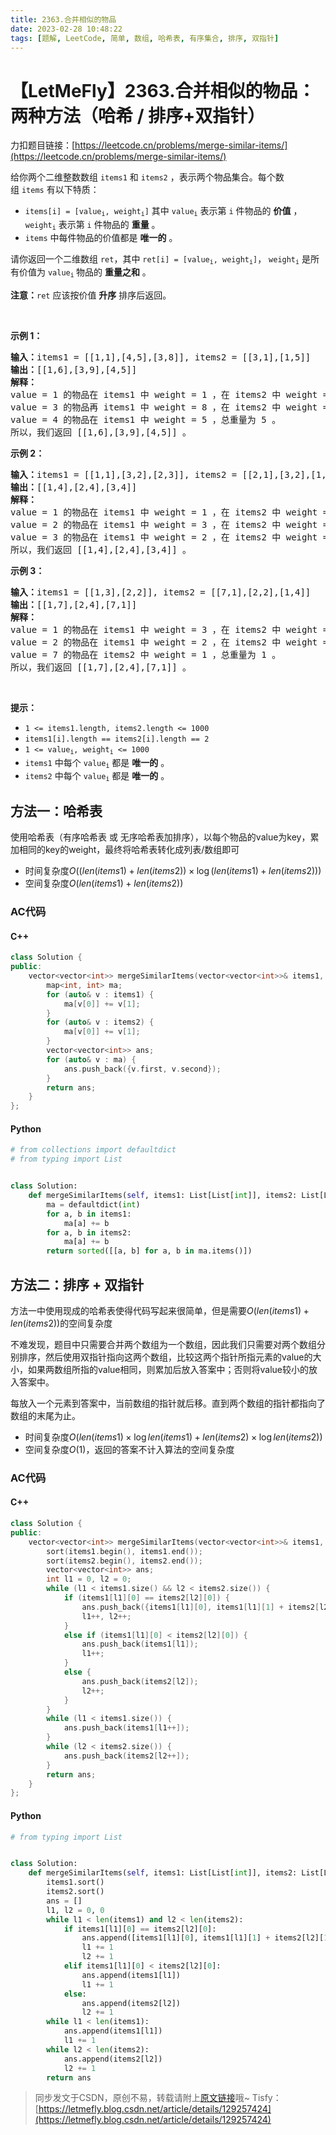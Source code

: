 ```yaml
---
title: 2363.合并相似的物品
date: 2023-02-28 10:48:22
tags: [题解, LeetCode, 简单, 数组, 哈希表, 有序集合, 排序, 双指针]
---
```


# 【LetMeFly】2363.合并相似的物品：两种方法（哈希 / 排序+双指针）

力扣题目链接：[https://leetcode.cn/problems/merge-similar-items/](https://leetcode.cn/problems/merge-similar-items/)

<p>给你两个二维整数数组&nbsp;<code>items1</code> 和&nbsp;<code>items2</code>&nbsp;，表示两个物品集合。每个数组&nbsp;<code>items</code>&nbsp;有以下特质：</p>

<ul>
	<li><code>items[i] = [value<sub>i</sub>, weight<sub>i</sub>]</code> 其中&nbsp;<code>value<sub>i</sub></code>&nbsp;表示第&nbsp;<code>i</code>&nbsp;件物品的&nbsp;<strong>价值</strong>&nbsp;，<code>weight<sub>i</sub></code>&nbsp;表示第 <code>i</code>&nbsp;件物品的 <strong>重量</strong>&nbsp;。</li>
	<li><code>items</code>&nbsp;中每件物品的价值都是 <strong>唯一的</strong>&nbsp;。</li>
</ul>

<p>请你返回一个二维数组&nbsp;<code>ret</code>，其中&nbsp;<code>ret[i] = [value<sub>i</sub>, weight<sub>i</sub>]</code>，&nbsp;<code>weight<sub>i</sub></code>&nbsp;是所有价值为&nbsp;<code>value<sub>i</sub></code><sub>&nbsp;</sub>物品的&nbsp;<strong>重量之和</strong>&nbsp;。</p>

<p><strong>注意：</strong><code>ret</code>&nbsp;应该按价值 <strong>升序</strong>&nbsp;排序后返回。</p>

<p>&nbsp;</p>

<p><strong>示例 1：</strong></p>

<pre>
<b>输入：</b>items1 = [[1,1],[4,5],[3,8]], items2 = [[3,1],[1,5]]
<b>输出：</b>[[1,6],[3,9],[4,5]]
<b>解释：</b>
value = 1 的物品在 items1 中 weight = 1 ，在 items2 中 weight = 5 ，总重量为 1 + 5 = 6 。
value = 3 的物品再 items1 中 weight = 8 ，在 items2 中 weight = 1 ，总重量为 8 + 1 = 9 。
value = 4 的物品在 items1 中 weight = 5 ，总重量为 5 。
所以，我们返回 [[1,6],[3,9],[4,5]] 。
</pre>

<p><strong>示例 2：</strong></p>

<pre>
<b>输入：</b>items1 = [[1,1],[3,2],[2,3]], items2 = [[2,1],[3,2],[1,3]]
<b>输出：</b>[[1,4],[2,4],[3,4]]
<b>解释：</b>
value = 1 的物品在 items1 中 weight = 1 ，在 items2 中 weight = 3 ，总重量为 1 + 3 = 4 。
value = 2 的物品在 items1 中 weight = 3 ，在 items2 中 weight = 1 ，总重量为 3 + 1 = 4 。
value = 3 的物品在 items1 中 weight = 2 ，在 items2 中 weight = 2 ，总重量为 2 + 2 = 4 。
所以，我们返回 [[1,4],[2,4],[3,4]] 。</pre>

<p><strong>示例 3：</strong></p>

<pre>
<b>输入：</b>items1 = [[1,3],[2,2]], items2 = [[7,1],[2,2],[1,4]]
<b>输出：</b>[[1,7],[2,4],[7,1]]
<strong>解释：
</strong>value = 1 的物品在 items1 中 weight = 3 ，在 items2 中 weight = 4 ，总重量为 3 + 4 = 7 。
value = 2 的物品在 items1 中 weight = 2 ，在 items2 中 weight = 2 ，总重量为 2 + 2 = 4 。
value = 7 的物品在 items2 中 weight = 1 ，总重量为 1 。
所以，我们返回 [[1,7],[2,4],[7,1]] 。
</pre>

<p>&nbsp;</p>

<p><strong>提示：</strong></p>

<ul>
	<li><code>1 &lt;= items1.length, items2.length &lt;= 1000</code></li>
	<li><code>items1[i].length == items2[i].length == 2</code></li>
	<li><code>1 &lt;= value<sub>i</sub>, weight<sub>i</sub> &lt;= 1000</code></li>
	<li><code>items1</code>&nbsp;中每个 <code>value<sub>i</sub></code>&nbsp;都是 <b>唯一的</b>&nbsp;。</li>
	<li><code>items2</code>&nbsp;中每个 <code>value<sub>i</sub></code>&nbsp;都是 <b>唯一的</b>&nbsp;。</li>
</ul>


    
## 方法一：哈希表

使用哈希表（有序哈希表 或 无序哈希表加排序），以每个物品的value为key，累加相同的key的weight，最终将哈希表转化成列表/数组即可

+ 时间复杂度$O((len(items1) + len(items2))\times \log (len(items1) + len(items2)))$
+ 空间复杂度$O(len(items1) + len(items2))$

### AC代码

#### C++

```cpp
class Solution {
public:
    vector<vector<int>> mergeSimilarItems(vector<vector<int>>& items1, vector<vector<int>>& items2) {
        map<int, int> ma;
        for (auto& v : items1) {
            ma[v[0]] += v[1];
        }
        for (auto& v : items2) {
            ma[v[0]] += v[1];
        }
        vector<vector<int>> ans;
        for (auto& v : ma) {
            ans.push_back({v.first, v.second});
        }
        return ans;
    }
};
```

#### Python

```python
# from collections import defaultdict
# from typing import List


class Solution:
    def mergeSimilarItems(self, items1: List[List[int]], items2: List[List[int]]) -> List[List[int]]:
        ma = defaultdict(int)
        for a, b in items1:
            ma[a] += b
        for a, b in items2:
            ma[a] += b
        return sorted([[a, b] for a, b in ma.items()])
```

## 方法二：排序 + 双指针

方法一中使用现成的哈希表使得代码写起来很简单，但是需要$O(len(items1) + len(items2))$的空间复杂度

不难发现，题目中只需要合并两个数组为一个数组，因此我们只需要对两个数组分别排序，然后使用双指针指向这两个数组，比较这两个指针所指元素的value的大小，如果两数组所指的value相同，则累加后放入答案中；否则将value较小的放入答案中。

每放入一个元素到答案中，当前数组的指针就后移。直到两个数组的指针都指向了数组的末尾为止。

+ 时间复杂度$O(len(items1)\times\log len(items1)  + len(items2)\times\log len(items2))$
+ 空间复杂度$O(1)$，返回的答案不计入算法的空间复杂度

### AC代码

#### C++

```cpp
class Solution {
public:
    vector<vector<int>> mergeSimilarItems(vector<vector<int>>& items1, vector<vector<int>>& items2) {
        sort(items1.begin(), items1.end());
        sort(items2.begin(), items2.end());
        vector<vector<int>> ans;
        int l1 = 0, l2 = 0;
        while (l1 < items1.size() && l2 < items2.size()) {
            if (items1[l1][0] == items2[l2][0]) {
                ans.push_back({items1[l1][0], items1[l1][1] + items2[l2][1]});
                l1++, l2++;
            }
            else if (items1[l1][0] < items2[l2][0]) {
                ans.push_back(items1[l1]);
                l1++;
            }
            else {
                ans.push_back(items2[l2]);
                l2++;
            }
        }
        while (l1 < items1.size()) {
            ans.push_back(items1[l1++]);
        }
        while (l2 < items2.size()) {
            ans.push_back(items2[l2++]);
        }
        return ans;
    }
};
```

#### Python

```python
# from typing import List


class Solution:
    def mergeSimilarItems(self, items1: List[List[int]], items2: List[List[int]]) -> List[List[int]]:
        items1.sort()
        items2.sort()
        ans = []
        l1, l2 = 0, 0
        while l1 < len(items1) and l2 < len(items2):
            if items1[l1][0] == items2[l2][0]:
                ans.append([items1[l1][0], items1[l1][1] + items2[l2][1]])
                l1 += 1
                l2 += 1
            elif items1[l1][0] < items2[l2][0]:
                ans.append(items1[l1])
                l1 += 1
            else:
                ans.append(items2[l2])
                l2 += 1
        while l1 < len(items1):
            ans.append(items1[l1])
            l1 += 1
        while l2 < len(items2):
            ans.append(items2[l2])
            l2 += 1
        return ans
```

> 同步发文于CSDN，原创不易，转载请附上[原文链接](https://leetcode.letmefly.xyz/2023/02/28/LeetCode%202363.%E5%90%88%E5%B9%B6%E7%9B%B8%E4%BC%BC%E7%9A%84%E7%89%A9%E5%93%81/)哦~
> Tisfy：[https://letmefly.blog.csdn.net/article/details/129257424](https://letmefly.blog.csdn.net/article/details/129257424)

